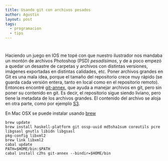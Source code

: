 ```yaml
---
title: Usando git con archivos pesados
author: Agustin
layout: post
tags:
  - programacion
  - tips
---
```

#

Haciendo un juego en IOS me topé con que nuestro ilustrador nos mandaba un montón de archivos Photoshop (PSD) *pesadísimos*, y de a poco empezó a quedar un desastre de carpetas y archivos con distintas versiones, imágenes exportadas en distintas calidades, etc. Poner archivos grandes en Git es una mala idea, porque el tamaño del repositorio crece muy rápido (se guarda cada versión entera, tanto en local como en el repositorio remoto). Entonces encontré [git-annex][1], que ayuda a manejar archivos en git, pero sin poner su contenido en git. Es decir, el repositorio sigue siendo liviano, pero tiene la metadata de los archivos grandes. El contenido del archivo se aloja en otra parte, como por ejemplo [S3][2].

 [1]: http://git-annex.branchable.com/
 [2]: http://aws.amazon.com/s3

En Mac OSX se puede instalar usando [brew][3]

 [3]: http://mxcl.github.com/homebrew/

    brew update
    brew install haskell-platform git ossp-uuid md5sha1sum coreutils pcre libgsasl gnutls libidn libgsasl
    pkg-config libxml2
    brew link libxml2
    cabal update
    PATH=$HOME/bin:$PATH
    cabal install c2hs git-annex --bindir=$HOME/bin